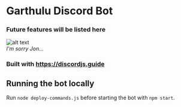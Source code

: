 # Garthulu Discord Bot
### Future features will be listed here
![alt text](https://s3.crackedcdn.com/phpimages/article/2/6/0/692260.jpg?v=2)\
*I'm sorry Jon...*

### Built with https://discordjs.guide


## Running the bot locally
Run `node deploy-commands.js` before starting the bot with `npm start`. 